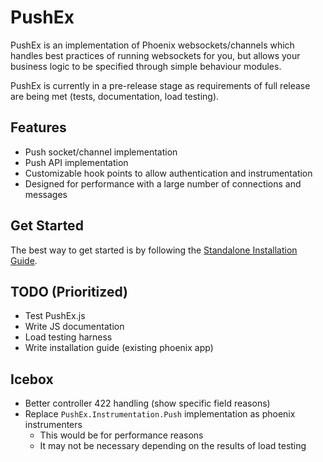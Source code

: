 # PushEx

PushEx is an implementation of Phoenix websockets/channels which handles best practices of running websockets for you, but allows your business logic to be specified through simple behaviour modules.

PushEx is currently in a pre-release stage as requirements of full release are being met (tests, documentation, load testing).

## Features

- Push socket/channel implementation
- Push API implementation
- Customizable hook points to allow authentication and instrumentation
- Designed for performance with a large number of connections and messages

## Get Started

The best way to get started is by following the [Standalone Installation Guide](https://hexdocs.pm/push_ex/standalone.html).

## TODO (Prioritized)

- Test PushEx.js
- Write JS documentation
- Load testing harness
- Write installation guide (existing phoenix app)

## Icebox

- Better controller 422 handling (show specific field reasons)
- Replace `PushEx.Instrumentation.Push` implementation as phoenix instrumenters
  - This would be for performance reasons
  - It may not be necessary depending on the results of load testing
